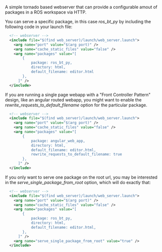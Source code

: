 A simple tornado based webserver that can provide a configurable amout of packages in a ROS workspace via HTTP.

You can serve a specific package, in this case *ros_bt_py* by including the following code in your launch file:

```xml
  <!-- webserver -->
  <include file="$(find web_server)/launch/web_server.launch">
    <arg name="port" value="$(arg port)" />
    <arg name="cache_static_files" value="false" />
    <arg name="packages" value="[
        {
            package: ros_bt_py,
            directory: html,
            default_filename: editor.html
        },
      ]" />
  </include>
```

If you are running a single page webapp with a "Front Controller Pattern" design, like an angular routed webapp, you might want to enable the *rewrite_requests_to_default_filename* option for the particular package.

```xml
  <!-- webserver -->
  <include file="$(find web_server)/launch/web_server.launch">
    <arg name="port" value="$(arg port)" />
    <arg name="cache_static_files" value="false" />
    <arg name="packages" value="[
        {
            package: angular_web_app,
            directory: html,
            default_filename: editor.html,
            rewrite_requests_to_default_filename: true
        },
      ]" />
  </include>
```

If you only want to serve one package on the root url, you may be interested in the *serve_single_package_from_root* option, which will do exactly that:

```xml
  <!-- webserver -->
  <include file="$(find web_server)/launch/web_server.launch">
    <arg name="port" value="$(arg port)" />
    <arg name="cache_static_files" value="false" />
    <arg name="packages" value="[
        {
            package: ros_bt_py,
            directory: html,
            default_filename: editor.html,
        },
      ]" />
    <arg name="serve_single_package_from_root" value="true" />
  </include>
```